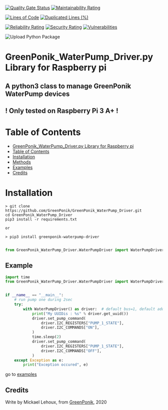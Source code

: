 [![Quality Gate Status](https://sonarcloud.io/api/project_badges/measure?project=GreenPonik_GreenPonik_WaterPump_Driver&metric=alert_status)](https://sonarcloud.io/dashboard?id=GreenPonik_GreenPonik_WaterPump_Driver)
[![Maintainability Rating](https://sonarcloud.io/api/project_badges/measure?project=GreenPonik_GreenPonik_WaterPump_Driver&metric=sqale_rating)](https://sonarcloud.io/dashboard?id=GreenPonik_GreenPonik_WaterPump_Driver)

[![Lines of Code](https://sonarcloud.io/api/project_badges/measure?project=GreenPonik_GreenPonik_WaterPump_Driver&metric=ncloc)](https://sonarcloud.io/dashboard?id=GreenPonik_GreenPonik_WaterPump_Driver)
[![Duplicated Lines (%)](https://sonarcloud.io/api/project_badges/measure?project=GreenPonik_GreenPonik_WaterPump_Driver&metric=duplicated_lines_density)](https://sonarcloud.io/dashboard?id=GreenPonik_GreenPonik_WaterPump_Driver)

[![Reliability Rating](https://sonarcloud.io/api/project_badges/measure?project=GreenPonik_GreenPonik_WaterPump_Driver&metric=reliability_rating)](https://sonarcloud.io/dashboard?id=GreenPonik_GreenPonik_WaterPump_Driver)
[![Security Rating](https://sonarcloud.io/api/project_badges/measure?project=GreenPonik_GreenPonik_WaterPump_Driver&metric=security_rating)](https://sonarcloud.io/dashboard?id=GreenPonik_GreenPonik_WaterPump_Driver)
[![Vulnerabilities](https://sonarcloud.io/api/project_badges/measure?project=GreenPonik_GreenPonik_WaterPump_Driver&metric=vulnerabilities)](https://sonarcloud.io/dashboard?id=GreenPonik_GreenPonik_WaterPump_Driver)


![Upload Python Package](https://github.com/GreenPonik/GreenPonik_WaterPump_Driver/workflows/Upload%20Python%20Package/badge.svg?event=release)
<!-- [![Documentation](https://github.com/GreenPonik/GreenPonik_WaterPump_Driver/blob/master/assets/doxygen_badge.svg)](https://github.com/GreenPonik/GreenPonik_WaterPump_Driver/docs/index.html) -->

# GreenPonik_WaterPump_Driver.py Library for Raspberry pi
## A python3 class to manage GreenPonik WaterPump devices<br>

## ! Only tested on Raspberry Pi 3 A+ !<br>

# Table of Contents

- [GreenPonik_WaterPump_Driver.py Library for Raspberry pi](#GreenPonikWaterPumpDriverpy-library-for-raspberry-pi)
- [Table of Contents](#table-of-contents)
- [Installation](#installation)
- [Methods](#methods)
- [Examples](#examples)
- [Credits](#credits)


# Installation
```shell
> git clone https://github.com/GreenPonik/GreenPonik_WaterPump_Driver.git
cd GreenPonik_WaterPump_Driver
pip3 install -r requirements.txt

or 

> pip3 install greenponik-waterpump-driver
```
```Python

from GreenPonik_WaterPump_Driver.WaterPumpDriver import WaterPumpDriver
```

## Example
```Python
import time
from GreenPonik_WaterPump_Driver.WaterPumpDriver import WaterPumpDriver


if __name__ == "__main__":
    # run pump one during 2sec
    try:
        with WaterPumpDriver() as driver:  # default bus=1, default address=0x01
            print("My UUIDis : %s" % driver.get_uuid())
            driver.set_pump_command(
                driver.I2C_REGISTERS["PUMP_1_STATE"],
                driver.I2C_COMMANDS["ON"],
            )
            time.sleep(2)
            driver.set_pump_command(
                driver.I2C_REGISTERS["PUMP_1_STATE"],
                driver.I2C_COMMANDS["OFF"],
            )
    except Exception as e:
        print("Exception occured", e)

```
go to [examples](examples/waterpump_driver.py)

## Credits
Write by Mickael Lehoux, from [GreenPonik](https://www.greenponik.com), 2020